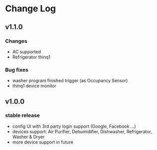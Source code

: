 # Change Log

## v1.1.0

### Changes

* AC supported
* Refrigerator thinq1

### Bug fixes

* washer program finished trigger (as Occupancy Sensor)
* thinq1 device monitor

## v1.0.0

### stable release

* config UI with 3rd party login support (Google, Facebook ...)
* devices support: Air Purifier, Dehumidifier, Dishwasher, Refrigerator, Washer & Dryer
* more device support in future
